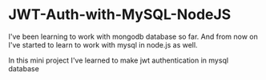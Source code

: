 # JWT-Auth-with-MySQL-NodeJS
I've been learning to work with mongodb database so far. And from now on I've started to learn to work with mysql in node.js as well. 

In this mini project I've learned to make jwt authentication in mysql database
